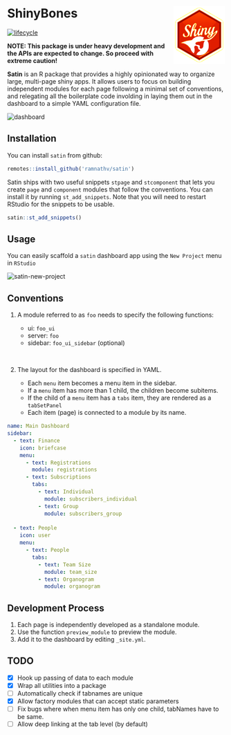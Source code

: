 # ShinyBones <img src="inst/rstudio/templates/project/shinybones.png" width="120px" align="right" />

 [![lifecycle](https://img.shields.io/badge/lifecycle-experimental-orange.svg)](https://www.tidyverse.org/lifecycle/#experimental)

__NOTE: This package is under heavy development and the APIs are expected to change. So proceed with extreme caution!__

__Satin__ is an R package that provides a highly opinionated way to organize large, multi-page shiny apps. It allows users to focus on building independent modules for each page following a minimal set of conventions, and relegating all the boilerplate code involding in laying them out in the dashboard to a simple YAML configuration file.

![dashboard](https://i.imgur.com/egYB6tW.png)

## Installation

You can install `satin` from github:

```r
remotes::install_github('ramnathv/satin')
```

Satin ships with two useful snippets `stpage` and `stcomponent` that lets you create `page` and `component` modules that follow the conventions. You can install it by running `st_add_snippets`. Note that you will need to restart RStudio for the snippets to be usable.

```r
satin::st_add_snippets()
```

## Usage

You can easily scaffold a `satin` dashboard app using the `New Project` menu in `RStudio`

![satin-new-project](https://i.imgur.com/Cs9Tzxk.png)

## Conventions

1. A module referred to as `foo` needs to specify the following functions:

   - ui: `foo_ui`
   - server: `foo`
   - sidebar: `foo_ui_sidebar` (optional)
   
<br/>

2. The layout for the dashboard is specified in YAML.

   - Each `menu` item becomes a menu item in the sidebar.
   - If a `menu` item has more than 1 child, the children become subitems.
   - If the child of a `menu` item has a `tabs` item, they are rendered as a
     `tabSetPanel`
   - Each item (page) is connected to a module by its name.
   

```yaml
name: Main Dashboard
sidebar:
  - text: Finance
    icon: briefcase
    menu:
      - text: Registrations
        module: registrations
      - text: Subscriptions
        tabs:
          - text: Individual
            module: subscribers_individual
          - text: Group
            module: subscribers_group

  - text: People
    icon: user
    menu:
      - text: People
        tabs:
          - text: Team Size
            module: team_size
          - text: Organogram
            module: organogram
```

## Development Process

1. Each page is independently developed as a standalone module.
2. Use the function `preview_module` to preview the module.
3. Add it to the dashboard by editing `_site.yml`.


## TODO

- [x] Hook up passing of data to each module
- [x] Wrap all utilities into a package
- [ ] Automatically check if tabnames are unique
- [x] Allow factory modules that can accept static parameters
- [ ] Fix bugs where when menu item has only one child, tabNames have to be same.
- [ ] Allow deep linking at the tab level (by default)
